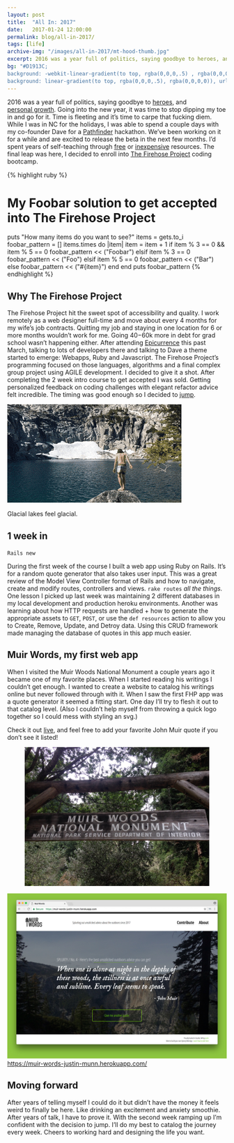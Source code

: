 ```yaml
---
layout: post
title:  "All In: 2017"
date:   2017-01-24 12:00:00
permalink: blog/all-in-2017/
tags: [life]
archive-img: "/images/all-in-2017/mt-hood-thumb.jpg"
excerpt: 2016 was a year full of politics, saying goodbye to heroes, and personal growth. Going into the new year, it was time to stop dipping my toe in and go for it
bg: "#D1913C;
background: -webkit-linear-gradient(to top, rgba(0,0,0,.5) , rgba(0,0,0,0)), url('/images/all-in-2017/mt-hood.jpg') no-repeat center top;
background: linear-gradient(to top, rgba(0,0,0,.5), rgba(0,0,0,0)), url('/images/all-in-2017/mt-hood.jpg') no-repeat center top; background-size: cover;"
---
```


2016 was a year full of politics, saying goodbye to [heroes](https://youtu.be/6SFNW5F8K9Y?t=3m20s), and [personal&nbsp;growth](http://justinmunn.co/blog/2016-year-in-review). Going into the new year, it was time to stop dipping my toe in and go for it.  Time is fleeting and it’s time to carpe that fucking diem. While I was in NC for the holidays, I was able to spend a couple days with my co-founder Dave for a [Pathfinder](http:pathfinderhikes.com) hackathon. We’ve been working on it for a while and are excited to release the beta in the next few months. I&rsquo;d spent years of self-teaching through [free](https://www.codecademy.com/jwmunn) or [inexpensive](https://teamtreehouse.com/justinmunn) resources. The final leap was here, I decided to enroll into [The Firehose Project](http://www.thefirehoseproject.com/) coding bootcamp.


{% highlight ruby %}
# My Foobar solution to get accepted into The Firehose Project
puts "How many items do you want to see?"
items = gets.to_i
foobar_pattern = []
items.times do |item|
  item = item + 1
  if item % 3 == 0 && item % 5 == 0
    foobar_pattern << ("Foobar")
  elsif item % 3 == 0
    foobar_pattern << ("Foo")
  elsif item % 5 == 0
    foobar_pattern << ("Bar")
  else
    foobar_pattern << ("#{item}")
  end
end
puts foobar_pattern
{% endhighlight %}

## Why The Firehose Project

The Firehose Project hit the sweet spot of accessibility and quality. I work remotely as a web designer full-time and move about every 4 months for my wife’s job contracts. Quitting my job and staying in one location for 6 or more months wouldn’t work for me. Going $40-$60k more in debt for grad school wasn&rsquo;t happening either.  After attending [Epicurrence](http://justinmunn.co/blog/epicurrence-montues/) this past March, talking to lots of developers there and talking to Dave a theme started to emerge: Webapps, Ruby and Javascript. The Firehose Project&rsquo;s programming focused on those languages, algorithms and a final complex group project using AGILE development. I decided to give it a shot. After completing the 2 week intro course to get accepted I was sold. Getting personalized feedback on coding challenges with elegant refactor advice felt incredible. The timing was good enough so I decided to [jump](https://medium.com/@elleluna/the-crossroads-of-should-and-must-90c75eb7c5b0).

![Jumping](/images/all-in-2017/jumping-loop2.gif)
<figcaption>Glacial lakes feel glacial.</figcaption>

## 1 week in

`Rails new`

During the first week of the course I built a web app using Ruby on Rails. It&rsquo;s for a random quote generator that also takes user input. This was a great review of the Model View Controller format of Rails and how to navigate, create and modify routes, controllers and views. `rake routes` *all the things.* One lesson I picked up last week was maintaining 2 different databases in my local development and production heroku environments. Another was learning about how HTTP requests are handled + how to generate the appropriate assets to `GET`, `POST`, or use the `def resources` action to allow you to Create, Remove, Update, and Detroy data. Using this CRUD framework made managing the database of quotes in this app much easier.

## Muir Words, my first web app

When I visited the Muir Woods National Monument a couple years ago it became one of my favorite places. When I started reading his writings I couldn’t get enough. I wanted to create a website to catalog his writings online but never followed through with it. When I saw the first FHP app was a quote generator it seemed a fitting start. One day I&rsquo;ll try to flesh it out to that catalog level. (Also I couldn&rsquo;t help myself from throwing a quick logo together so I could mess with styling an svg.)

Check it out [live](https://muir-words-justin-munn.herokuapp.com/), and feel free to add your favorite John Muir quote if you don&rsquo;t see it listed!

<div class="row">
    <figure class="half">
        <img src="/images/all-in-2017/muir-woods.jpg" alt="Muir Woods" />
    </figure>
    <div class="half">
        <a href="https://muir-words-justin-munn.herokuapp.com/"><img src="/images/all-in-2017/muir-words.jpg" alt="Muir Words Quote Generator" /></a>
        <figcaption><a href="https://muir-words-justin-munn.herokuapp.com/">https://muir-words-justin-munn.herokuapp.com/</a></figcaption>
    </div>
</div>

## Moving forward

After years of telling myself I could do it but didn’t have the money it feels weird to finally be here. Like drinking an excitement and anxiety smoothie. After years of talk, I have to prove it. With the second week ramping up I&rsquo;m confident with the decision to jump. I’ll do my best to catalog the journey every week. Cheers to working hard and designing the life you want.


